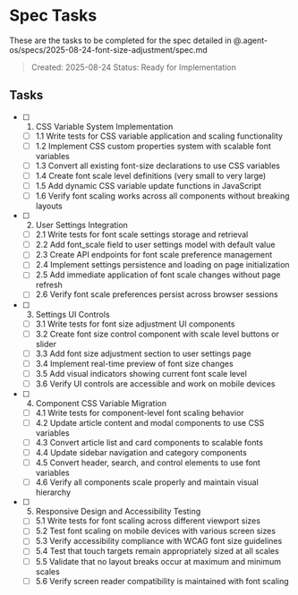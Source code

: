 # Spec Tasks

These are the tasks to be completed for the spec detailed in @.agent-os/specs/2025-08-24-font-size-adjustment/spec.md

> Created: 2025-08-24
> Status: Ready for Implementation

## Tasks

- [ ] 1. CSS Variable System Implementation
  - [ ] 1.1 Write tests for CSS variable application and scaling functionality
  - [ ] 1.2 Implement CSS custom properties system with scalable font variables
  - [ ] 1.3 Convert all existing font-size declarations to use CSS variables
  - [ ] 1.4 Create font scale level definitions (very small to very large)
  - [ ] 1.5 Add dynamic CSS variable update functions in JavaScript
  - [ ] 1.6 Verify font scaling works across all components without breaking layouts

- [ ] 2. User Settings Integration
  - [ ] 2.1 Write tests for font scale settings storage and retrieval
  - [ ] 2.2 Add font_scale field to user settings model with default value
  - [ ] 2.3 Create API endpoints for font scale preference management
  - [ ] 2.4 Implement settings persistence and loading on page initialization
  - [ ] 2.5 Add immediate application of font scale changes without page refresh
  - [ ] 2.6 Verify font scale preferences persist across browser sessions

- [ ] 3. Settings UI Controls
  - [ ] 3.1 Write tests for font size adjustment UI components
  - [ ] 3.2 Create font size control component with scale level buttons or slider
  - [ ] 3.3 Add font size adjustment section to user settings page
  - [ ] 3.4 Implement real-time preview of font size changes
  - [ ] 3.5 Add visual indicators showing current font scale level
  - [ ] 3.6 Verify UI controls are accessible and work on mobile devices

- [ ] 4. Component CSS Variable Migration
  - [ ] 4.1 Write tests for component-level font scaling behavior
  - [ ] 4.2 Update article content and modal components to use CSS variables
  - [ ] 4.3 Convert article list and card components to scalable fonts
  - [ ] 4.4 Update sidebar navigation and category components
  - [ ] 4.5 Convert header, search, and control elements to use font variables
  - [ ] 4.6 Verify all components scale properly and maintain visual hierarchy

- [ ] 5. Responsive Design and Accessibility Testing
  - [ ] 5.1 Write tests for font scaling across different viewport sizes
  - [ ] 5.2 Test font scaling on mobile devices with various screen sizes
  - [ ] 5.3 Verify accessibility compliance with WCAG font size guidelines
  - [ ] 5.4 Test that touch targets remain appropriately sized at all scales
  - [ ] 5.5 Validate that no layout breaks occur at maximum and minimum scales
  - [ ] 5.6 Verify screen reader compatibility is maintained with font scaling
